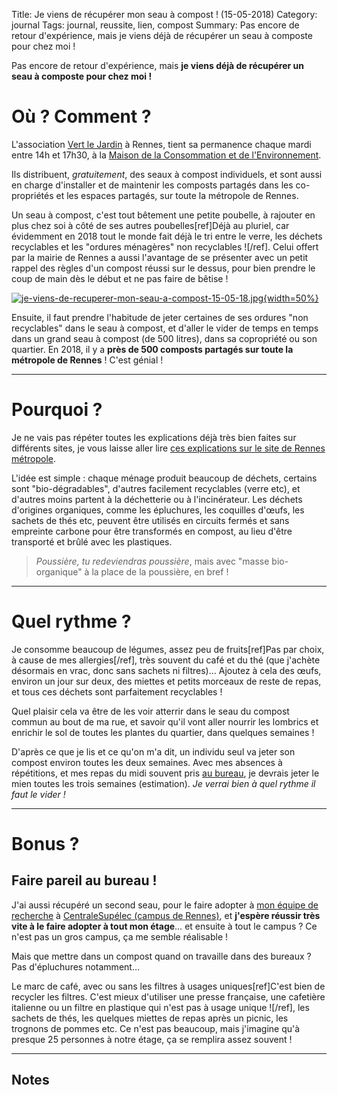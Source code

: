 Title: Je viens de récupérer mon seau à compost ! (15-05-2018)
Category: journal
Tags: journal, reussite, lien, compost
Summary: Pas encore de retour d'expérience, mais je viens déjà de récupérer un seau à composte pour chez moi !

Pas encore de retour d'expérience, mais **je viens déjà de récupérer un seau à composte pour chez moi !**

# Où ? Comment ?

L'association [Vert le Jardin](https://www.vertlejardin.fr/) à Rennes, tient sa permanence chaque mardi entre 14h et 17h30, à la [Maison de la Consommation et de l'Environnement](https://www.mce-info.org/).

Ils distribuent, *gratuitement*, des seaux à compost individuels, et sont aussi en charge d'installer et de maintenir les composts partagés dans les co-propriétés et les espaces partagés, sur toute la métropole de Rennes.

Un seau à compost, c'est tout bêtement une petite poubelle, à rajouter en plus chez soi à côté de ses autres poubelles[ref]Déjà au pluriel, car évidemment en 2018 tout le monde fait déjà le tri entre le verre, les déchets recyclables et les "ordures ménagères" non recyclables ![/ref].
Celui offert par la mairie de Rennes a aussi l'avantage de se présenter avec un petit rappel des règles d'un compost réussi sur le dessus, pour bien prendre le coup de main dès le début et ne pas faire de bêtise !

[![je-viens-de-recuperer-mon-seau-a-compost-15-05-18.jpg]({filename}images/je-viens-de-recuperer-mon-seau-a-compost-15-05-18.jpg){width=50%}]({filename}images/je-viens-de-recuperer-mon-seau-a-compost-15-05-18.jpg)

Ensuite, il faut prendre l'habitude de jeter certaines de ses ordures "non recyclables" dans le seau à compost, et d'aller le vider de temps en temps dans un grand seau à compost (de 500 litres), dans sa copropriété ou son quartier.
En 2018, il y a **près de 500 composts partagés sur toute la métropole de Rennes** ! C'est génial !

----

# Pourquoi ?

Je ne vais pas répéter toutes les explications déjà très bien faites sur différents sites, je vous laisse aller lire [ces explications sur le site de Rennes métropole](http://metropole.rennes.fr/pratique/infos-demarches/dechets-proprete/compostage-broyage-paillage/).

L'idée est simple : chaque ménage produit beaucoup de déchets, certains sont "bio-dégradables", d'autres facilement recyclables (verre etc), et d'autres moins partent à la déchetterie ou à l'incinérateur.
Les déchets d'origines organiques, comme les épluchures, les coquilles d'œufs, les sachets de thés etc, peuvent être utilisés en circuits fermés et sans empreinte carbone pour être transformés en compost, au lieu d'être transporté et brûlé avec les plastiques.

> *Poussière, tu redeviendras poussière*, mais avec "masse bio-organique" à la place de la poussière, en bref !

----

# Quel rythme ?

Je consomme beaucoup de légumes, assez peu de fruits[ref]Pas par choix, à cause de mes allergies[/ref], très souvent du café et du thé (que j'achète désormais en vrac, donc sans sachets ni filtres)…
Ajoutez à cela des œufs, environ un jour sur deux, des miettes et petits morceaux de reste de repas, et tous ces déchets sont parfaitement recyclables !

Quel plaisir cela va être de les voir atterrir dans le seau du compost commun au bout de ma rue, et savoir qu'il vont aller nourrir les lombrics et enrichir le sol de toutes les plantes du quartier, dans quelques semaines !

D'après ce que je lis et ce qu'on m'a dit, un individu seul va jeter son compost environ toutes les deux semaines. Avec mes absences à répétitions, et mes repas du midi souvent pris [au bureau](http://www.rennes.centralesupelec.fr/fr), je devrais jeter le mien toutes les trois semaines (estimation).
*Je verrai bien à quel rythme il faut le vider !*

----

# Bonus ?
## Faire pareil au bureau !

J'ai aussi récupéré un second seau, pour le faire adopter à [mon équipe de recherche](http://www-scee.rennes.supelec.fr/) à [CentraleSupélec (campus de Rennes)](http://www.rennes.centralesupelec.fr/fr), et **j'espère réussir très vite à le faire adopter à tout mon étage**… et ensuite à tout le campus ? Ce n'est pas un gros campus, ça me semble réalisable !

Mais que mettre dans un compost quand on travaille dans des bureaux ? Pas d'épluchures notamment…

Le marc de café, avec ou sans les filtres à usages uniques[ref]C'est bien de recycler les filtres. C'est mieux d'utiliser une presse française, une cafetière italienne ou un filtre en plastique qui n'est pas à usage unique ![/ref], les sachets de thés, les quelques miettes de repas après un picnic, les trognons de pommes etc.
Ce n'est pas beaucoup, mais j'imagine qu'à presque 25 personnes à notre étage, ça se remplira assez souvent !

----

## Notes
